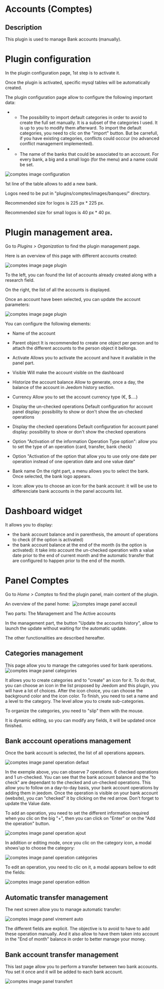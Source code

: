 Accounts (Comptes) 
 ==============================

Description
 -----------

This plugin is used to manage Bank accounts (manually).

Plugin configuration
========================

In the plugin configuration page, 1st step is to activate it. 

Once the plugin is activated, specific mysql tables will be automatically created. 

The plugin configuration page allow to configure the following important data:
- - The possibility to import default categories in order to avoid to create the full set manually. 
It is a subset of the categories I used. It is up to you to modify them afterward.
To import the default categories, you need to clic on the "import" button. But be carrefull, if you have existing categories, conflicts could occcur (no advanced conflict management implemented). 

- - The name of the banks that could be associated to an acccount.
For every bank, a big and a small logo (for the menu) and a name could be set.

![comptes image configuration](../images/PageConfiguration.png)

1st line of the table allows to add a new bank.

Logos need to be put in "plugins/comptes/images/banques/" directory.

Recommended size for logos is 225 px * 225 px.

Recommended size for small logos is 40 px * 40 px.


Plugin management area.
=========
Go to *Plugins &gt; Organization* to find the plugin management page.

Here is an overview of this page with different accounts created:

![comptes image page plugin](../images/PagePlugin.png)

To the left, you can found the list of accounts already created along with a research field.

On the right, the list of all the accounts is displayed.

Once an account have been selected, you can update the account parameters:

![comptes image page plugin](../images/PagePluginDetail.png)

You can configure the following elements: 

- Name of the account

- Parent object
It is recommended to create one object per person and to attach the different accounts to the person object it bellongs. 

- Activate
Allows you to activate the account and have it available in the panel part.

- Visible
Will make the account visible on the dashboard

- Historize the account balance
Allow to generate, once a day, the balance of the account in Jeedom history section.

- Currency
Allow you to set the account currency type (€, $....)

- Display the un-checked operations
Default configuration for account panel display: possibility to show or don't show the un-checked operations

- Display the checked operations
Default configuration for account panel display: possibility to show or don't show the checked operations

- Option "Activation of the information Operation Type option": allow you to set the type of an operation (card, transfer, bank check)

- Option "Activation of the option that allow you to use only one date per operation instead of one operation date and one value date"

- Bank name
On the right part, a menu allows you to select the bank.
Once selected, the bank logo appears.

- Icon: allow you to choose an icon for the bank account: it will be use to differenciate bank accounts in the panel accounts list.

Dashboard widget
===========

It allows you to display: 
- the bank account balance and in parenthesis, the amount of operations to check (if the option is activated)
- the bank account balance at the end of the month (is the option is activated): it take into account the un-checked operation with a value date prior to the end of current month and the automatic transfer that are configured to happen prior to the end of the month.

Panel Comptes
===========

Go to *Home &gt; Comptes* to find the plugin panel, main content of the plugin.

An overview of the panel home: 
![comptes image panel acceuil](../images/PanelCompte_Accueil.png)

Two parts: The Management and The Active accounts

In the management part, the button "Update the accounts history", allow to launch the update without waiting for the automatic update.

The other functionalities are described hereafter. 

Categories management
-----------
This page allow you to manage the categories used for bank operations.
![comptes image panel categories](../images/PanelCompte_Categories.png)

It allows you to create categories and to "create" an icon for it. To do that, you can choose an icon in the list proposed by Jeedom and this plugin, you will have a lot of choices. 
After the icon choice, you can choose the background color and the icon color. 
To finish, you need to set a name and a level to the category. The level allow you to create sub-categories.

To organize the categories, you need to "slip" them with the mouse.

It is dynamic editing, so you can modify any fields, it will be updated once finished.

Bank acccount operations management
-----------
Once the bank account is selected, the list of all operations appears.

![comptes image panel operation defaut](../images/PanelCompte_Op1.png)

In the exemple above, you can observe 7 operations. 6 checked operations and 1 un-checked. You can see that the bank account balance and the "to check" are dependant to the checked and un-checked operations.
This allow you to follow on a day-to-day basis, your bank account operations by adding them in jeedom. 
Once the operation is visible on your bank account (website), you can "checked" it by clicking on the red arrow. 
Don't forget to update the Value date.

To add an operation, you need to set the different information required when you clic on the big "+", then you can click on "Enter" or on the "Add the operation" button. 

![comptes image panel operation ajout](../images/PanelCompte_Op2.png)

In addition or editing mode, once you clic on the category icon, a modal shows'up to choose the category:

![comptes image panel operation catégories](../images/PanelCompte_Op3.png)

To edit an operation, you need to clic on it, a modal appears bellow to edit the fields:

![comptes image panel operation edition](../images/PanelCompte_Op4.png)

Automatic transfer management
-----------
The next screen allow you to manage automatic transfer:

![comptes image panel virement auto](../images/PanelCompte_VirAuto.png)

The different fields are explicit. The objective is to avoid to have to add these operation manually. And it also allow to have them taken into account in the "End of month" balance in order to better manage your money.

Bank account transfer management
-----------

This last page allow you to perform a transfer between two bank accounts. You set it once and it will be added to each bank account. 

![comptes image panel transfert](../images/PanelCompte_Transfert.png)
